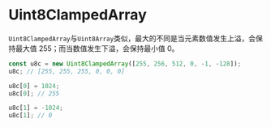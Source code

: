 # Uint8ClampedArray

`Uint8ClampedArray`与`Uint8Array`类似，最大的不同是当元素数值发生上溢，会保持最大值 255；而当数值发生下溢，会保持最小值 0。

```javascript
const u8c = new Uint8ClampedArray([255, 256, 512, 0, -1, -128]);
u8c; // [255, 255, 255, 0, 0, 0]

u8c[0] = 1024;
u8c[0]; // 255

u8c[1] = -1024;
u8c[1]; // 0
```
